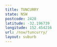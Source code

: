```yaml
---
title: TUNCURRY
state: NSW
postcode: 2428
latitude: -32.196739
longitude: 152.454216
url: /nsw/tuncurry/
layout: suburb
---
```

